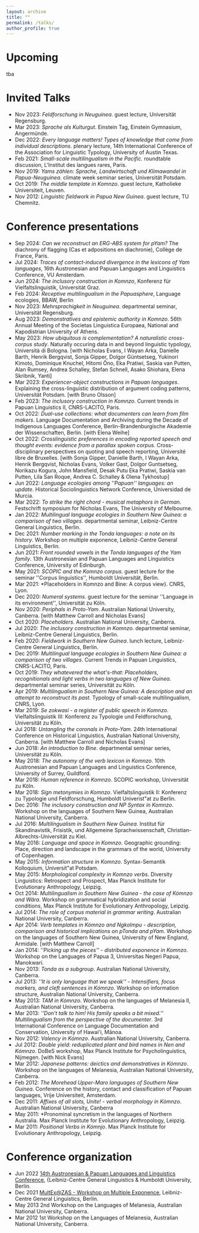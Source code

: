 ```yaml
---
layout: archive
title: ""
permalink: /talks/
author_profile: true
---
```


Upcoming
====
tba

Invited Talks
====

* Nov 2023: *Feldforschung in Neuguinea*. guest lecture, Universität Regensburg.
* Mar 2023: *Sprache als Kulturgut*. Einstein Tag, Einstein Gymnasium, Angermünde.
* Dec 2022: *Every language matters! Types of knowledge that come from individual descriptions*. plenary lecture, 14th International Conference of the Association for Linguistic Typology, University of Austin Texas.
* Feb 2021: *Small-scale multilingualism in the Pacific*. roundtable discussion, L'Institut des langues rares, Paris.
* Nov 2019: *Yams zählen: Sprache, Landwirtschaft und Klimawandel in Papua-Neuguinea*. climate week seminar series, Universität Potsdam.
* Oct 2019: *The middle template in Komnzo*. guest lecture, Katholieke Universiteit, Leuven.
* Nov 2012: *Linguistic fieldwork in Papua New Guinea*. guest lecture, TU Chemnitz.

Conference presentations
====

* Sep 2024: *Can we reconstruct an ERG-ABS system for pYam?* The diachrony of flagging (Cas et adpositions en diachronie), Collège de France, Paris.
* Jul 2024: *Traces of contact-induced divergence in the lexicons of Yam languages*, 16th Austronesian and Papuan Languages and Linguistics Conference, VU Amsterdam.
* Jun 2024: *The inclusory construction in Komnzo*, Konferenz für Vielfaltslinguistik, Universität Graz.
* Feb 2024: *Receptive multilingualism in the Papuasphere*, Language ecologies, BBAW, Berlin
* Nov 2023: *Mehrsprachigkeit in Neuguinea*. departmental seminar, Universität Regensburg.
* Aug 2023: *Demonstratives and epistemic authority in Komnzo*. 56th Annual Meeting of the Societas Linguistica Europaea, National and Kapodistrian University of Athens.
* May 2023: *How ubiquitous is complementation? A naturalistic cross-corpus study*. Naturally occuring data in and beyond linguistic typology, Università di Bologna. [with Nicholas Evans, I Wayan Arka, Danielle Barth, Henrik Bergqvist, Sonja Gipper, Dolgor Güntsetseg, Yukinori Kimoto, Dominique Knuchel, Hitomi Ōno, Eka Pratiwi, Saskia van Putten, Alan Rumsey, Andrea Schalley, Stefan Schnell, Asako Shiohara, Elena Skribnik, Yanti]
* Mar 2023: *Experiencer-object constructions in Papuan languages*. Explaining the cross-linguistic distribution of argument coding patterns, Universität Potsdam. [with Bruno Olsson]
* Feb 2023: *The inclusory construction in Komnzo*. Current trends in Papuan Linguistics II, CNRS-LACITO, Paris.
* Oct 2022: *Dual-use collections: what documenters can learn from film makers*. Language Documentation and Archiving during the Decade of Indigenous Languages Conference, Berlin-Brandenburgische Akademie der Wissenschaften, Berlin. [with Elena Weihe]
* Oct 2022: *Crosslinguistic preferences in encoding reported speech and thought events: evidence from a parallax spoken corpus*. Cross-disciplinary perspectives on quoting and speech reporting, Université libre de Bruxelles. [with Sonja Gipper, Danielle Barth, I Wayan Arka, Henrik Bergqvist, Nicholas Evans, Volker Gast, Dolgor Guntsetseg, Norikazu Kogura, John Mansfield, Desak Putu Eka Pratiwi, Saskia van Putten, Lila San Roque, Andrea C. Schalley \& Olena Tykhostup]
* Jun 2022: *Language ecologies among ''Papuan'' languages: an update*. Historical Sociolinguistics Network Conference, Universidad de Murcia.
* Mar 2022: *To strike the right chord - musical metaphors in German*. Festschrift symposium for Nicholas Evans, The University of Melbourne.
* Jan 2022: *Multilingual language ecologies in Southern New Guinea: a comparison of two villages*. departmental seminar, Leibniz-Centre General Linguistics, Berlin.
* Dec 2021: *Number marking in the Tonda languages: a note on its history*. Workshop on multiple exponence, Leibniz-Centre General Linguistics, Berlin.
* Jun 2021: *Front rounded vowels in the Tonda languages of the Yam family*. 13th Austronesian and Papuan Languages and Linguistics Conference, University of Edinburgh.
* May 2021: *SCOPIC and the Komnzo corpus*. guest lecture for the seminar ''Corpus linguistics'', Humboldt Universität, Berlin.
* Mar 2021: *Placeholders in Komnzo and Bine: A corpus view}. CNRS, Lyon.
* Dec 2020: *Numeral systems*. guest lecture for the seminar ''Language in its environment'', Universität zu Köln.
* Nov 2020: *Periphals in Proto-Yam*. Australian National University, Canberra. [with Matthew Carroll and Nicholas Evans]
* Oct 2020: *Placeholders*. Australian National University, Canberra.
* Jul 2020: *The inclusory construction in Komnzo*. departmental seminar, Leibniz-Centre General Linguistics, Berlin.
* Feb 2020: *Fieldwork in Southern New Guinea*. lunch lecture, Leibniz-Centre General Linguistics, Berlin.
* Dec 2019: *Multilingual language ecologies in Southern New Guinea: a comparison of two villages*. Current Trends in Papuan Linguistics, CNRS-LACITO, Paris.
* Oct 2019: *They whatevered the what's-that: Placeholders, recognitionals and light verbs in two languages of New Guinea*. departmental seminar series, Universität zu Köln.
* Apr 2019: *Multilingualism in Southern New Guinea: A description and an attempt to reconstruct its past*. Typology of small-scale multilingualism, CNRS, Lyon.
* Mar 2019: *Se zokwasi - a register of public speech in Komnzo*. Vielfaltslinguistik III: Konferenz zu Typologie und Feldforschung, Universität zu Köln.
* Jul 2018: *Untangling the coronals in Proto-Yam*. 24th International Conference on Historical Linguistics, Australian National University, Canberra. [with Matthew Carroll and Nicholas Evans]
* Jun 2018: *An introduction to Bine*. departmental seminar series, Universität zu Köln.
* May 2018: *The autonomy of the verb lexicon in Komnzo*. 10th Austronesian and Papuan Languages and Linguistics Conference, University of Surrey, Guildford.
* Mar 2018: *Human reference in Komnzo*. SCOPIC workshop, Universität zu Köln.
* Mar 2018: *Sign metonymies in Komnzo*. Vielfaltslinguistik II: Konferenz zu Typologie und Feldforschung, Humboldt Univerist\"at zu Berlin.
* Dec 2016: *The inclusory construction and NP Syntax in Komnzo*. Workshop on the languages of Southern New Guinea, Australian National University, Canberra.
* Jul 2016: *Multilingualism in Southern New Guinea*. Institut für Skandinavistik, Frisistik, und Allgemeine Sprachwissenschaft, Christian-Albrechts-Universität zu Kiel.
* May 2016: *Language and space in Komnzo*. Geographic grounding: Place, direction and landscape in the grammars of the world, University of Copenhagen.
* May 2015: *Information structure in Komnzo*. Syntax-Semantik Kolloquium, Universit\"at Potsdam.
* May 2015: *Morphological complexity in Komnzo verbs*. Diversity Linguistics: Retrospect and Prospect, Max Planck Institute for Evolutionary Anthropology, Leipzig.
* Oct 2014: *Multilingualism in Southern New Guinea - the case of Kómnzo and Wära*. Workshop on grammatical hybridization and social conditions, Max Planck Institute for Evolutionary Anthropology, Leipzig.
* Jul 2014: *The role of corpus material in grammar writing*. Australian National University, Canberra.
* Apr 2014: *Verb templates in Kómnzo and Ngkolmpu - description, comparison and historical implications on pTonda and pYam*. Workshop on the languages of Southern New Guinea, University of New England, Armidale. [with Matthew Carroll]
* Jan 2014: *''Picking up the pieces'' - distributed exponence in Komnzo*. Workshop on the Languages of Papua 3, Universitas Negeri Papua, Manokwari.
* Nov 2013: *Tonda as a subgroup*. Australian National University, Canberra.
* Jul 2013: *''It is only language that we speak'' - Intensifiers, focus markers, and cleft sentences in Kómnzo*. Workshop on information structure, Australian National University, Canberra.
* May 2013: *TAM in Kómnzo*. Workshop on the languages of Melanesia II, Australian National University, Canberra.
* Mar 2013: *''Don't talk to him! His family speaks a bit mixed.'' Multilingualism from the perspective of the documenter*. 3rd International Conference on Language Documentation and Conservation, University of Hawai'i, Mānoa.
* Nov 2012: *Valency in Kómnzo*. Australian National University, Canberra.
* Jul 2012: *Double yield: reduplicated plant and bird names in Nen and Kómnzo*. DoBeS workshop, Max Planck Institute for Psycholinguistics, Nijmegen. [with Nick Evans]
* Mar 2012: *Japanese patterns: deictics and demonstratives in Kómnzo*. Workshop on the languages of Melanesia, Australian National University, Canberra.
* Feb 2012: *The Morehead Upper-Maro languages of Southern New Guinea*. Conference on the history, contact and classification of Papuan languages, Vrije Universiteit, Amsterdam.
* Dec 2011: *Affixes of all slots, Unite! - verbal morphology in Kómnzo*. Australian National University, Canberra
* May 2011: *Pronominal syncretism in the languages of Northern Australia. Max Planck Institute for Evolutionary Anthropology, Leipzig.
* Mar 2011: *Positional Verbs in Kómnjo*. Max Planck Institute for Evolutionary Anthropology, Leipzig.

Conference organization
====

* Jun 2022 [14th Austronesian & Papuan Languages and Linguistics Conference](https://sites.google.com/view/apll14-conference/), {Leibniz-Centre General Linguistics & Humboldt University, Berlin.
* Dec 2021 [MultEx@ZAS - Workshop on Multiple Exponence](https://sites.google.com/view/multexzas/home), Leibniz-Centre General Linguistics, Berlin.
* May 2013 2nd Workshop on the Languages of Melanesia, Australian National University, Canberra.
* Mar 2012 1st Workshop on the Languages of Melanesia, Australian National University, Canberra.